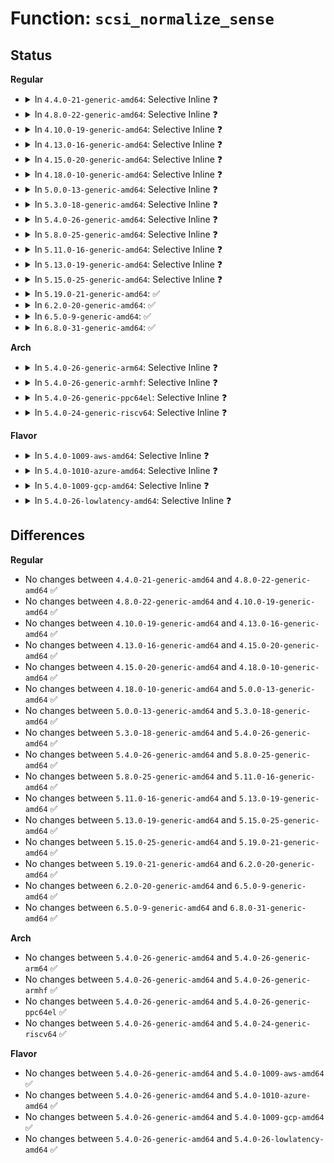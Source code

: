 # Function: <code>scsi_normalize_sense</code>

## Status
<b>Regular</b>
<ul>
<li>
<details>
<summary>In <code>4.4.0-21-generic-amd64</code>: Selective Inline ❓</summary>

```c
bool scsi_normalize_sense(const u8 * sense_buffer, int sb_len, struct scsi_sense_hdr * sshdr)
```

```json
{
  "name": "scsi_normalize_sense",
  "collision_type": "Unique Global",
  "inline_type": "Selective",
  "funcs": [
    {
      "addr": 18446744071584814352,
      "name": "scsi_normalize_sense",
      "external": true,
      "loc": "drivers/scsi/scsi_common.c:137",
      "file": "drivers/scsi/scsi_common.c",
      "inline": "not declared, inlined",
      "caller_inline": [],
      "caller_func": [
        "drivers/scsi/scsi_error.c:scsi_check_sense",
        "drivers/scsi/scsi_lib.c:scsi_execute_req_flags",
        "drivers/scsi/scsi_logging.c:scsi_log_print_sense",
        "drivers/scsi/sr_ioctl.c:sr_do_ioctl",
        "drivers/scsi/sg.c:sg_rq_end_io",
        "drivers/ata/libata-scsi.c:ata_cmd_ioctl",
        "drivers/ata/libata-scsi.c:ata_task_ioctl"
      ]
    }
  ],
  "symbols": [
    {
      "addr": 18446744071584814352,
      "name": "scsi_normalize_sense",
      "section": ".text",
      "bind": "STB_GLOBAL",
      "size": 184
    }
  ]
}
```
</details>
</li>
<li>
<details>
<summary>In <code>4.8.0-22-generic-amd64</code>: Selective Inline ❓</summary>

```c
bool scsi_normalize_sense(const u8 * sense_buffer, int sb_len, struct scsi_sense_hdr * sshdr)
```

```json
{
  "name": "scsi_normalize_sense",
  "collision_type": "Unique Global",
  "inline_type": "Selective",
  "funcs": [
    {
      "addr": 18446744071585175856,
      "name": "scsi_normalize_sense",
      "external": true,
      "loc": "drivers/scsi/scsi_common.c:137",
      "file": "drivers/scsi/scsi_common.c",
      "inline": "not declared, inlined",
      "caller_inline": [],
      "caller_func": [
        "drivers/scsi/scsi_error.c:scsi_check_sense",
        "drivers/scsi/scsi_lib.c:scsi_execute_req_flags",
        "drivers/scsi/scsi_logging.c:scsi_log_print_sense",
        "drivers/scsi/sr_ioctl.c:sr_do_ioctl",
        "drivers/scsi/sg.c:sg_rq_end_io",
        "drivers/ata/libata-scsi.c:ata_task_ioctl",
        "drivers/ata/libata-scsi.c:ata_cmd_ioctl"
      ]
    }
  ],
  "symbols": [
    {
      "addr": 18446744071585175856,
      "name": "scsi_normalize_sense",
      "section": ".text",
      "bind": "STB_GLOBAL",
      "size": 177
    }
  ]
}
```
</details>
</li>
<li>
<details>
<summary>In <code>4.10.0-19-generic-amd64</code>: Selective Inline ❓</summary>

```c
bool scsi_normalize_sense(const u8 * sense_buffer, int sb_len, struct scsi_sense_hdr * sshdr)
```

```json
{
  "name": "scsi_normalize_sense",
  "collision_type": "Unique Global",
  "inline_type": "Selective",
  "funcs": [
    {
      "addr": 18446744071585370640,
      "name": "scsi_normalize_sense",
      "external": true,
      "loc": "drivers/scsi/scsi_common.c:137",
      "file": "drivers/scsi/scsi_common.c",
      "inline": "not declared, inlined",
      "caller_inline": [],
      "caller_func": [
        "drivers/scsi/scsi_error.c:scsi_check_sense",
        "drivers/scsi/scsi_lib.c:scsi_execute_req_flags",
        "drivers/scsi/scsi_logging.c:scsi_log_print_sense",
        "drivers/scsi/sr_ioctl.c:sr_do_ioctl",
        "drivers/scsi/sg.c:sg_rq_end_io",
        "drivers/ata/libata-scsi.c:ata_task_ioctl",
        "drivers/ata/libata-scsi.c:ata_cmd_ioctl"
      ]
    }
  ],
  "symbols": [
    {
      "addr": 18446744071585370640,
      "name": "scsi_normalize_sense",
      "section": ".text",
      "bind": "STB_GLOBAL",
      "size": 177
    }
  ]
}
```
</details>
</li>
<li>
<details>
<summary>In <code>4.13.0-16-generic-amd64</code>: Selective Inline ❓</summary>

```c
bool scsi_normalize_sense(const u8 * sense_buffer, int sb_len, struct scsi_sense_hdr * sshdr)
```

```json
{
  "name": "scsi_normalize_sense",
  "collision_type": "Unique Global",
  "inline_type": "Selective",
  "funcs": [
    {
      "addr": 18446744071585455056,
      "name": "scsi_normalize_sense",
      "external": true,
      "loc": "drivers/scsi/scsi_common.c:137",
      "file": "drivers/scsi/scsi_common.c",
      "inline": "not declared, inlined",
      "caller_inline": [],
      "caller_func": [
        "drivers/scsi/scsi_error.c:scsi_check_sense",
        "drivers/scsi/scsi_lib.c:scsi_execute",
        "drivers/scsi/scsi_logging.c:scsi_log_print_sense",
        "drivers/scsi/sg.c:sg_rq_end_io"
      ]
    }
  ],
  "symbols": [
    {
      "addr": 18446744071585455056,
      "name": "scsi_normalize_sense",
      "section": ".text",
      "bind": "STB_GLOBAL",
      "size": 177
    }
  ]
}
```
</details>
</li>
<li>
<details>
<summary>In <code>4.15.0-20-generic-amd64</code>: Selective Inline ❓</summary>

```c
bool scsi_normalize_sense(const u8 * sense_buffer, int sb_len, struct scsi_sense_hdr * sshdr)
```

```json
{
  "name": "scsi_normalize_sense",
  "collision_type": "Unique Global",
  "inline_type": "Selective",
  "funcs": [
    {
      "addr": 18446744071585885856,
      "name": "scsi_normalize_sense",
      "external": true,
      "loc": "drivers/scsi/scsi_common.c:138",
      "file": "drivers/scsi/scsi_common.c",
      "inline": "not declared, inlined",
      "caller_inline": [],
      "caller_func": [
        "drivers/scsi/scsi_error.c:scsi_check_sense",
        "drivers/scsi/scsi_lib.c:scsi_execute",
        "drivers/scsi/scsi_logging.c:scsi_log_print_sense",
        "drivers/scsi/sg.c:sg_rq_end_io"
      ]
    }
  ],
  "symbols": [
    {
      "addr": 18446744071585885856,
      "name": "scsi_normalize_sense",
      "section": ".text",
      "bind": "STB_GLOBAL",
      "size": 177
    }
  ]
}
```
</details>
</li>
<li>
<details>
<summary>In <code>4.18.0-10-generic-amd64</code>: Selective Inline ❓</summary>

```c
bool scsi_normalize_sense(const u8 * sense_buffer, int sb_len, struct scsi_sense_hdr * sshdr)
```

```json
{
  "name": "scsi_normalize_sense",
  "collision_type": "Unique Global",
  "inline_type": "Selective",
  "funcs": [
    {
      "addr": 18446744071586132432,
      "name": "scsi_normalize_sense",
      "external": true,
      "loc": "drivers/scsi/scsi_common.c:138",
      "file": "drivers/scsi/scsi_common.c",
      "inline": "not declared, inlined",
      "caller_inline": [],
      "caller_func": [
        "drivers/scsi/scsi_error.c:scsi_check_sense",
        "drivers/scsi/scsi_lib.c:scsi_execute",
        "drivers/scsi/scsi_logging.c:scsi_log_print_sense",
        "drivers/scsi/sg.c:sg_rq_end_io"
      ]
    }
  ],
  "symbols": [
    {
      "addr": 18446744071586132432,
      "name": "scsi_normalize_sense",
      "section": ".text",
      "bind": "STB_GLOBAL",
      "size": 177
    }
  ]
}
```
</details>
</li>
<li>
<details>
<summary>In <code>5.0.0-13-generic-amd64</code>: Selective Inline ❓</summary>

```c
bool scsi_normalize_sense(const u8 * sense_buffer, int sb_len, struct scsi_sense_hdr * sshdr)
```

```json
{
  "name": "scsi_normalize_sense",
  "collision_type": "Unique Global",
  "inline_type": "Selective",
  "funcs": [
    {
      "addr": 18446744071586310960,
      "name": "scsi_normalize_sense",
      "external": true,
      "loc": "drivers/scsi/scsi_common.c:138",
      "file": "drivers/scsi/scsi_common.c",
      "inline": "not declared, inlined",
      "caller_inline": [],
      "caller_func": [
        "drivers/scsi/scsi_error.c:scsi_check_sense",
        "drivers/scsi/scsi_lib.c:__scsi_execute",
        "drivers/scsi/scsi_logging.c:scsi_log_print_sense",
        "drivers/scsi/sg.c:sg_rq_end_io",
        "drivers/cdrom/cdrom.c:mmc_ioctl_cdrom_read_audio"
      ]
    }
  ],
  "symbols": [
    {
      "addr": 18446744071586310960,
      "name": "scsi_normalize_sense",
      "section": ".text",
      "bind": "STB_GLOBAL",
      "size": 177
    }
  ]
}
```
</details>
</li>
<li>
<details>
<summary>In <code>5.3.0-18-generic-amd64</code>: Selective Inline ❓</summary>

```c
bool scsi_normalize_sense(const u8 * sense_buffer, int sb_len, struct scsi_sense_hdr * sshdr)
```

```json
{
  "name": "scsi_normalize_sense",
  "collision_type": "Unique Global",
  "inline_type": "Selective",
  "funcs": [
    {
      "addr": 18446744071586554384,
      "name": "scsi_normalize_sense",
      "external": true,
      "loc": "drivers/scsi/scsi_common.c:138",
      "file": "drivers/scsi/scsi_common.c",
      "inline": "not declared, inlined",
      "caller_inline": [],
      "caller_func": [
        "drivers/scsi/scsi_error.c:scsi_check_sense",
        "drivers/scsi/scsi_lib.c:__scsi_execute",
        "drivers/scsi/scsi_logging.c:scsi_log_print_sense",
        "drivers/scsi/sg.c:sg_rq_end_io",
        "drivers/cdrom/cdrom.c:mmc_ioctl_cdrom_read_audio"
      ]
    }
  ],
  "symbols": [
    {
      "addr": 18446744071586554384,
      "name": "scsi_normalize_sense",
      "section": ".text",
      "bind": "STB_GLOBAL",
      "size": 177
    }
  ]
}
```
</details>
</li>
<li>
<details>
<summary>In <code>5.4.0-26-generic-amd64</code>: Selective Inline ❓</summary>

```c
bool scsi_normalize_sense(const u8 * sense_buffer, int sb_len, struct scsi_sense_hdr * sshdr)
```

```json
{
  "name": "scsi_normalize_sense",
  "collision_type": "Unique Global",
  "inline_type": "Selective",
  "funcs": [
    {
      "addr": 18446744071586701600,
      "name": "scsi_normalize_sense",
      "external": true,
      "loc": "drivers/scsi/scsi_common.c:138",
      "file": "drivers/scsi/scsi_common.c",
      "inline": "not declared, inlined",
      "caller_inline": [],
      "caller_func": [
        "drivers/scsi/scsi_error.c:scsi_check_sense",
        "drivers/scsi/scsi_lib.c:__scsi_execute",
        "drivers/scsi/scsi_logging.c:scsi_log_print_sense",
        "drivers/scsi/sg.c:sg_rq_end_io",
        "drivers/cdrom/cdrom.c:mmc_ioctl_cdrom_read_audio"
      ]
    }
  ],
  "symbols": [
    {
      "addr": 18446744071586701600,
      "name": "scsi_normalize_sense",
      "section": ".text",
      "bind": "STB_GLOBAL",
      "size": 177
    }
  ]
}
```
</details>
</li>
<li>
<details>
<summary>In <code>5.8.0-25-generic-amd64</code>: Selective Inline ❓</summary>

```c
bool scsi_normalize_sense(const u8 * sense_buffer, int sb_len, struct scsi_sense_hdr * sshdr)
```

```json
{
  "name": "scsi_normalize_sense",
  "collision_type": "Unique Global",
  "inline_type": "Selective",
  "funcs": [
    {
      "addr": 18446744071587502000,
      "name": "scsi_normalize_sense",
      "external": true,
      "loc": "drivers/scsi/scsi_common.c:138",
      "file": "drivers/scsi/scsi_common.c",
      "inline": "not declared, inlined",
      "caller_inline": [],
      "caller_func": [
        "drivers/scsi/scsi_error.c:scsi_check_sense",
        "drivers/scsi/scsi_lib.c:__scsi_execute",
        "drivers/scsi/scsi_logging.c:scsi_log_print_sense",
        "drivers/scsi/sg.c:sg_rq_end_io",
        "drivers/cdrom/cdrom.c:cdrom_read_cdda_bpc"
      ]
    }
  ],
  "symbols": [
    {
      "addr": 18446744071587502000,
      "name": "scsi_normalize_sense",
      "section": ".text",
      "bind": "STB_GLOBAL",
      "size": 177
    }
  ]
}
```
</details>
</li>
<li>
<details>
<summary>In <code>5.11.0-16-generic-amd64</code>: Selective Inline ❓</summary>

```c
bool scsi_normalize_sense(const u8 * sense_buffer, int sb_len, struct scsi_sense_hdr * sshdr)
```

```json
{
  "name": "scsi_normalize_sense",
  "collision_type": "Unique Global",
  "inline_type": "Selective",
  "funcs": [
    {
      "addr": 18446744071587568848,
      "name": "scsi_normalize_sense",
      "external": true,
      "loc": "drivers/scsi/scsi_common.c:138",
      "file": "drivers/scsi/scsi_common.c",
      "inline": "not declared, inlined",
      "caller_inline": [],
      "caller_func": [
        "drivers/scsi/scsi_error.c:scsi_check_sense",
        "drivers/scsi/scsi_lib.c:__scsi_execute",
        "drivers/scsi/scsi_logging.c:scsi_log_print_sense",
        "drivers/scsi/sg.c:sg_rq_end_io",
        "drivers/cdrom/cdrom.c:cdrom_read_cdda_bpc"
      ]
    }
  ],
  "symbols": [
    {
      "addr": 18446744071587568848,
      "name": "scsi_normalize_sense",
      "section": ".text",
      "bind": "STB_GLOBAL",
      "size": 177
    }
  ]
}
```
</details>
</li>
<li>
<details>
<summary>In <code>5.13.0-19-generic-amd64</code>: Selective Inline ❓</summary>

```c
bool scsi_normalize_sense(const u8 * sense_buffer, int sb_len, struct scsi_sense_hdr * sshdr)
```

```json
{
  "name": "scsi_normalize_sense",
  "collision_type": "Unique Global",
  "inline_type": "Selective",
  "funcs": [
    {
      "addr": 18446744071587450192,
      "name": "scsi_normalize_sense",
      "external": true,
      "loc": "drivers/scsi/scsi_common.c:138",
      "file": "drivers/scsi/scsi_common.c",
      "inline": "not declared, inlined",
      "caller_inline": [],
      "caller_func": [
        "drivers/scsi/scsi_error.c:scsi_check_sense",
        "drivers/scsi/scsi_lib.c:__scsi_execute",
        "drivers/scsi/scsi_logging.c:scsi_log_print_sense",
        "drivers/scsi/sg.c:sg_rq_end_io",
        "drivers/cdrom/cdrom.c:cdrom_read_cdda_bpc"
      ]
    }
  ],
  "symbols": [
    {
      "addr": 18446744071587450192,
      "name": "scsi_normalize_sense",
      "section": ".text",
      "bind": "STB_GLOBAL",
      "size": 187
    }
  ]
}
```
</details>
</li>
<li>
<details>
<summary>In <code>5.15.0-25-generic-amd64</code>: Selective Inline ❓</summary>

```c
bool scsi_normalize_sense(const u8 * sense_buffer, int sb_len, struct scsi_sense_hdr * sshdr)
```

```json
{
  "name": "scsi_normalize_sense",
  "collision_type": "Unique Global",
  "inline_type": "Selective",
  "funcs": [
    {
      "addr": 18446744071588024544,
      "name": "scsi_normalize_sense",
      "external": true,
      "loc": "drivers/scsi/scsi_common.c:147",
      "file": "drivers/scsi/scsi_common.c",
      "inline": "not declared, inlined",
      "caller_inline": [],
      "caller_func": [
        "drivers/scsi/scsi_error.c:scsi_check_sense",
        "drivers/scsi/scsi_lib.c:__scsi_execute",
        "drivers/scsi/scsi_logging.c:scsi_log_print_sense",
        "drivers/scsi/sr.c:sr_read_cdda_bpc",
        "drivers/scsi/sg.c:sg_rq_end_io"
      ]
    }
  ],
  "symbols": [
    {
      "addr": 18446744071588024544,
      "name": "scsi_normalize_sense",
      "section": ".text",
      "bind": "STB_GLOBAL",
      "size": 187
    }
  ]
}
```
</details>
</li>
<li>
<details>
<summary>In <code>5.19.0-21-generic-amd64</code>: ✅</summary>

```c
bool scsi_normalize_sense(const u8 * sense_buffer, int sb_len, struct scsi_sense_hdr * sshdr)
```

```json
{
  "name": "scsi_normalize_sense",
  "collision_type": "Unique Global",
  "inline_type": "No",
  "funcs": [
    {
      "addr": 18446744071589386000,
      "name": "scsi_normalize_sense",
      "external": true,
      "loc": "drivers/scsi/scsi_common.c:147",
      "file": "drivers/scsi/scsi_common.c",
      "inline": "seen, unknown",
      "caller_inline": [],
      "caller_func": [
        "drivers/scsi/scsi_error.c:scsi_check_sense",
        "drivers/scsi/scsi_lib.c:__scsi_execute",
        "drivers/scsi/scsi_logging.c:scsi_log_print_sense",
        "drivers/scsi/sr.c:sr_read_cdda_bpc",
        "drivers/scsi/sg.c:sg_rq_end_io"
      ]
    }
  ],
  "symbols": [
    {
      "addr": 18446744071589386000,
      "name": "scsi_normalize_sense",
      "section": ".text",
      "bind": "STB_GLOBAL",
      "size": 208
    }
  ]
}
```
</details>
</li>
<li>
<details>
<summary>In <code>6.2.0-20-generic-amd64</code>: ✅</summary>

```c
bool scsi_normalize_sense(const u8 * sense_buffer, int sb_len, struct scsi_sense_hdr * sshdr)
```

```json
{
  "name": "scsi_normalize_sense",
  "collision_type": "Unique Global",
  "inline_type": "No",
  "funcs": [
    {
      "addr": 18446744071590958560,
      "name": "scsi_normalize_sense",
      "external": true,
      "loc": "drivers/scsi/scsi_common.c:147",
      "file": "drivers/scsi/scsi_common.c",
      "inline": "seen, unknown",
      "caller_inline": [],
      "caller_func": [
        "drivers/scsi/scsi_error.c:scsi_check_sense",
        "drivers/scsi/scsi_lib.c:__scsi_execute",
        "drivers/scsi/scsi_logging.c:scsi_log_print_sense",
        "drivers/scsi/sr.c:sr_read_cdda_bpc",
        "drivers/scsi/sg.c:sg_rq_end_io"
      ]
    }
  ],
  "symbols": [
    {
      "addr": 18446744071590958560,
      "name": "scsi_normalize_sense",
      "section": ".text",
      "bind": "STB_GLOBAL",
      "size": 208
    }
  ]
}
```
</details>
</li>
<li>
<details>
<summary>In <code>6.5.0-9-generic-amd64</code>: ✅</summary>

```c
bool scsi_normalize_sense(const u8 * sense_buffer, int sb_len, struct scsi_sense_hdr * sshdr)
```

```json
{
  "name": "scsi_normalize_sense",
  "collision_type": "Unique Global",
  "inline_type": "No",
  "funcs": [
    {
      "addr": 18446744071591302960,
      "name": "scsi_normalize_sense",
      "external": true,
      "loc": "drivers/scsi/scsi_common.c:190",
      "file": "drivers/scsi/scsi_common.c",
      "inline": "seen, unknown",
      "caller_inline": [],
      "caller_func": [
        "drivers/scsi/scsi_error.c:scsi_check_sense",
        "drivers/scsi/scsi_lib.c:scsi_execute_cmd",
        "drivers/scsi/scsi_logging.c:scsi_log_print_sense",
        "drivers/scsi/sr.c:sr_read_cdda_bpc",
        "drivers/scsi/sg.c:sg_rq_end_io"
      ]
    }
  ],
  "symbols": [
    {
      "addr": 18446744071591302960,
      "name": "scsi_normalize_sense",
      "section": ".text",
      "bind": "STB_GLOBAL",
      "size": 207
    }
  ]
}
```
</details>
</li>
<li>
<details>
<summary>In <code>6.8.0-31-generic-amd64</code>: ✅</summary>

```c
bool scsi_normalize_sense(const u8 * sense_buffer, int sb_len, struct scsi_sense_hdr * sshdr)
```

```json
{
  "name": "scsi_normalize_sense",
  "collision_type": "Unique Global",
  "inline_type": "No",
  "funcs": [
    {
      "addr": 18446744071591651168,
      "name": "scsi_normalize_sense",
      "external": true,
      "loc": "drivers/scsi/scsi_common.c:190",
      "file": "drivers/scsi/scsi_common.c",
      "inline": "seen, unknown",
      "caller_inline": [],
      "caller_func": [
        "drivers/scsi/scsi_error.c:scsi_check_sense",
        "drivers/scsi/scsi_lib.c:scsi_execute_cmd",
        "drivers/scsi/scsi_logging.c:scsi_log_print_sense",
        "drivers/scsi/sr.c:sr_read_cdda_bpc",
        "drivers/scsi/sg.c:sg_rq_end_io"
      ]
    }
  ],
  "symbols": [
    {
      "addr": 18446744071591651168,
      "name": "scsi_normalize_sense",
      "section": ".text",
      "bind": "STB_GLOBAL",
      "size": 207
    }
  ]
}
```
</details>
</li>
</ul>
<b>Arch</b>
<ul>
<li>
<details>
<summary>In <code>5.4.0-26-generic-arm64</code>: Selective Inline ❓</summary>

```c
bool scsi_normalize_sense(const u8 * sense_buffer, int sb_len, struct scsi_sense_hdr * sshdr)
```

```json
{
  "name": "scsi_normalize_sense",
  "collision_type": "Unique Global",
  "inline_type": "Selective",
  "funcs": [
    {
      "addr": 18446603336499611456,
      "name": "scsi_normalize_sense",
      "external": true,
      "loc": "drivers/scsi/scsi_common.c:138",
      "file": "drivers/scsi/scsi_common.c",
      "inline": "not declared, inlined",
      "caller_inline": [],
      "caller_func": [
        "drivers/scsi/scsi_error.c:scsi_check_sense",
        "drivers/scsi/scsi_lib.c:__scsi_execute",
        "drivers/scsi/scsi_logging.c:scsi_log_print_sense",
        "drivers/scsi/sg.c:sg_rq_end_io",
        "drivers/cdrom/cdrom.c:mmc_ioctl_cdrom_read_audio"
      ]
    }
  ],
  "symbols": [
    {
      "addr": 18446603336499611456,
      "name": "scsi_normalize_sense",
      "section": ".text",
      "bind": "STB_GLOBAL",
      "size": 288
    }
  ]
}
```
</details>
</li>
<li>
<details>
<summary>In <code>5.4.0-26-generic-armhf</code>: Selective Inline ❓</summary>

```c
bool scsi_normalize_sense(const u8 * sense_buffer, int sb_len, struct scsi_sense_hdr * sshdr)
```

```json
{
  "name": "scsi_normalize_sense",
  "collision_type": "Unique Global",
  "inline_type": "Selective",
  "funcs": [
    {
      "addr": 3232066824,
      "name": "scsi_normalize_sense",
      "external": true,
      "loc": "drivers/scsi/scsi_common.c:138",
      "file": "drivers/scsi/scsi_common.c",
      "inline": "not declared, inlined",
      "caller_inline": [],
      "caller_func": [
        "drivers/scsi/scsi_error.c:scsi_check_sense",
        "drivers/scsi/scsi_lib.c:__scsi_execute",
        "drivers/scsi/scsi_logging.c:scsi_log_print_sense",
        "drivers/scsi/sg.c:sg_rq_end_io",
        "drivers/cdrom/cdrom.c:mmc_ioctl_cdrom_read_audio"
      ]
    }
  ],
  "symbols": [
    {
      "addr": 3232066824,
      "name": "scsi_normalize_sense",
      "section": ".text",
      "bind": "STB_GLOBAL",
      "size": 244
    }
  ]
}
```
</details>
</li>
<li>
<details>
<summary>In <code>5.4.0-26-generic-ppc64el</code>: Selective Inline ❓</summary>

```c
bool scsi_normalize_sense(const u8 * sense_buffer, int sb_len, struct scsi_sense_hdr * sshdr)
```

```json
{
  "name": "scsi_normalize_sense",
  "collision_type": "Unique Global",
  "inline_type": "Selective",
  "funcs": [
    {
      "addr": 13835058055292917088,
      "name": "scsi_normalize_sense",
      "external": true,
      "loc": "drivers/scsi/scsi_common.c:138",
      "file": "drivers/scsi/scsi_common.c",
      "inline": "not declared, inlined",
      "caller_inline": [],
      "caller_func": [
        "drivers/scsi/scsi_error.c:scsi_check_sense",
        "drivers/scsi/scsi_lib.c:__scsi_execute",
        "drivers/scsi/scsi_logging.c:scsi_log_print_sense",
        "drivers/scsi/sg.c:sg_rq_end_io",
        "drivers/cdrom/cdrom.c:mmc_ioctl_cdrom_read_audio"
      ]
    }
  ],
  "symbols": [
    {
      "addr": 13835058055292917088,
      "name": "scsi_normalize_sense",
      "section": ".text",
      "bind": "STB_GLOBAL",
      "size": 296
    }
  ]
}
```
</details>
</li>
<li>
<details>
<summary>In <code>5.4.0-24-generic-riscv64</code>: Selective Inline ❓</summary>

```c
bool scsi_normalize_sense(const u8 * sense_buffer, int sb_len, struct scsi_sense_hdr * sshdr)
```

```json
{
  "name": "scsi_normalize_sense",
  "collision_type": "Unique Global",
  "inline_type": "Selective",
  "funcs": [
    {
      "addr": 18446743936276797190,
      "name": "scsi_normalize_sense",
      "external": true,
      "loc": "drivers/scsi/scsi_common.c:138",
      "file": "drivers/scsi/scsi_common.c",
      "inline": "not declared, inlined",
      "caller_inline": [],
      "caller_func": [
        "drivers/scsi/scsi_error.c:scsi_check_sense",
        "drivers/scsi/scsi_lib.c:__scsi_execute",
        "drivers/scsi/scsi_logging.c:scsi_log_print_sense",
        "drivers/scsi/sg.c:sg_rq_end_io",
        "drivers/cdrom/cdrom.c:mmc_ioctl_cdrom_read_audio"
      ]
    }
  ],
  "symbols": [
    {
      "addr": 18446743936276797190,
      "name": "scsi_normalize_sense",
      "section": ".text",
      "bind": "STB_GLOBAL",
      "size": 272
    }
  ]
}
```
</details>
</li>
</ul>
<b>Flavor</b>
<ul>
<li>
<details>
<summary>In <code>5.4.0-1009-aws-amd64</code>: Selective Inline ❓</summary>

```c
bool scsi_normalize_sense(const u8 * sense_buffer, int sb_len, struct scsi_sense_hdr * sshdr)
```

```json
{
  "name": "scsi_normalize_sense",
  "collision_type": "Unique Global",
  "inline_type": "Selective",
  "funcs": [
    {
      "addr": 18446744071586392080,
      "name": "scsi_normalize_sense",
      "external": true,
      "loc": "drivers/scsi/scsi_common.c:138",
      "file": "drivers/scsi/scsi_common.c",
      "inline": "not declared, inlined",
      "caller_inline": [],
      "caller_func": [
        "drivers/scsi/scsi_error.c:scsi_check_sense",
        "drivers/scsi/scsi_lib.c:__scsi_execute",
        "drivers/scsi/scsi_logging.c:scsi_log_print_sense",
        "drivers/scsi/sg.c:sg_rq_end_io",
        "drivers/cdrom/cdrom.c:mmc_ioctl_cdrom_read_audio"
      ]
    }
  ],
  "symbols": [
    {
      "addr": 18446744071586392080,
      "name": "scsi_normalize_sense",
      "section": ".text",
      "bind": "STB_GLOBAL",
      "size": 177
    }
  ]
}
```
</details>
</li>
<li>
<details>
<summary>In <code>5.4.0-1010-azure-amd64</code>: Selective Inline ❓</summary>

```c
bool scsi_normalize_sense(const u8 * sense_buffer, int sb_len, struct scsi_sense_hdr * sshdr)
```

```json
{
  "name": "scsi_normalize_sense",
  "collision_type": "Unique Global",
  "inline_type": "Selective",
  "funcs": [
    {
      "addr": 18446744071586233392,
      "name": "scsi_normalize_sense",
      "external": true,
      "loc": "drivers/scsi/scsi_common.c:138",
      "file": "drivers/scsi/scsi_common.c",
      "inline": "not declared, inlined",
      "caller_inline": [],
      "caller_func": [
        "drivers/scsi/scsi_error.c:scsi_check_sense",
        "drivers/scsi/scsi_lib.c:__scsi_execute",
        "drivers/scsi/scsi_logging.c:scsi_log_print_sense",
        "drivers/scsi/storvsc_drv.c:storvsc_on_channel_callback",
        "drivers/scsi/sg.c:sg_rq_end_io",
        "drivers/cdrom/cdrom.c:mmc_ioctl_cdrom_read_audio"
      ]
    }
  ],
  "symbols": [
    {
      "addr": 18446744071586233392,
      "name": "scsi_normalize_sense",
      "section": ".text",
      "bind": "STB_GLOBAL",
      "size": 177
    }
  ]
}
```
</details>
</li>
<li>
<details>
<summary>In <code>5.4.0-1009-gcp-amd64</code>: Selective Inline ❓</summary>

```c
bool scsi_normalize_sense(const u8 * sense_buffer, int sb_len, struct scsi_sense_hdr * sshdr)
```

```json
{
  "name": "scsi_normalize_sense",
  "collision_type": "Unique Global",
  "inline_type": "Selective",
  "funcs": [
    {
      "addr": 18446744071586649568,
      "name": "scsi_normalize_sense",
      "external": true,
      "loc": "drivers/scsi/scsi_common.c:138",
      "file": "drivers/scsi/scsi_common.c",
      "inline": "not declared, inlined",
      "caller_inline": [],
      "caller_func": [
        "drivers/scsi/scsi_error.c:scsi_check_sense",
        "drivers/scsi/scsi_lib.c:__scsi_execute",
        "drivers/scsi/scsi_logging.c:scsi_log_print_sense",
        "drivers/scsi/sg.c:sg_rq_end_io",
        "drivers/cdrom/cdrom.c:mmc_ioctl_cdrom_read_audio"
      ]
    }
  ],
  "symbols": [
    {
      "addr": 18446744071586649568,
      "name": "scsi_normalize_sense",
      "section": ".text",
      "bind": "STB_GLOBAL",
      "size": 177
    }
  ]
}
```
</details>
</li>
<li>
<details>
<summary>In <code>5.4.0-26-lowlatency-amd64</code>: Selective Inline ❓</summary>

```c
bool scsi_normalize_sense(const u8 * sense_buffer, int sb_len, struct scsi_sense_hdr * sshdr)
```

```json
{
  "name": "scsi_normalize_sense",
  "collision_type": "Unique Global",
  "inline_type": "Selective",
  "funcs": [
    {
      "addr": 18446744071586762112,
      "name": "scsi_normalize_sense",
      "external": true,
      "loc": "drivers/scsi/scsi_common.c:138",
      "file": "drivers/scsi/scsi_common.c",
      "inline": "not declared, inlined",
      "caller_inline": [],
      "caller_func": [
        "drivers/scsi/scsi_error.c:scsi_check_sense",
        "drivers/scsi/scsi_lib.c:__scsi_execute",
        "drivers/scsi/scsi_logging.c:scsi_log_print_sense",
        "drivers/scsi/sg.c:sg_rq_end_io",
        "drivers/cdrom/cdrom.c:mmc_ioctl_cdrom_read_audio"
      ]
    }
  ],
  "symbols": [
    {
      "addr": 18446744071586762112,
      "name": "scsi_normalize_sense",
      "section": ".text",
      "bind": "STB_GLOBAL",
      "size": 177
    }
  ]
}
```
</details>
</li>
</ul>

## Differences
<b>Regular</b>
<ul>
<li>
No changes between <code>4.4.0-21-generic-amd64</code> and <code>4.8.0-22-generic-amd64</code> ✅
</li>
<li>
No changes between <code>4.8.0-22-generic-amd64</code> and <code>4.10.0-19-generic-amd64</code> ✅
</li>
<li>
No changes between <code>4.10.0-19-generic-amd64</code> and <code>4.13.0-16-generic-amd64</code> ✅
</li>
<li>
No changes between <code>4.13.0-16-generic-amd64</code> and <code>4.15.0-20-generic-amd64</code> ✅
</li>
<li>
No changes between <code>4.15.0-20-generic-amd64</code> and <code>4.18.0-10-generic-amd64</code> ✅
</li>
<li>
No changes between <code>4.18.0-10-generic-amd64</code> and <code>5.0.0-13-generic-amd64</code> ✅
</li>
<li>
No changes between <code>5.0.0-13-generic-amd64</code> and <code>5.3.0-18-generic-amd64</code> ✅
</li>
<li>
No changes between <code>5.3.0-18-generic-amd64</code> and <code>5.4.0-26-generic-amd64</code> ✅
</li>
<li>
No changes between <code>5.4.0-26-generic-amd64</code> and <code>5.8.0-25-generic-amd64</code> ✅
</li>
<li>
No changes between <code>5.8.0-25-generic-amd64</code> and <code>5.11.0-16-generic-amd64</code> ✅
</li>
<li>
No changes between <code>5.11.0-16-generic-amd64</code> and <code>5.13.0-19-generic-amd64</code> ✅
</li>
<li>
No changes between <code>5.13.0-19-generic-amd64</code> and <code>5.15.0-25-generic-amd64</code> ✅
</li>
<li>
No changes between <code>5.15.0-25-generic-amd64</code> and <code>5.19.0-21-generic-amd64</code> ✅
</li>
<li>
No changes between <code>5.19.0-21-generic-amd64</code> and <code>6.2.0-20-generic-amd64</code> ✅
</li>
<li>
No changes between <code>6.2.0-20-generic-amd64</code> and <code>6.5.0-9-generic-amd64</code> ✅
</li>
<li>
No changes between <code>6.5.0-9-generic-amd64</code> and <code>6.8.0-31-generic-amd64</code> ✅
</li>
</ul>
<b>Arch</b>
<ul>
<li>
No changes between <code>5.4.0-26-generic-amd64</code> and <code>5.4.0-26-generic-arm64</code> ✅
</li>
<li>
No changes between <code>5.4.0-26-generic-amd64</code> and <code>5.4.0-26-generic-armhf</code> ✅
</li>
<li>
No changes between <code>5.4.0-26-generic-amd64</code> and <code>5.4.0-26-generic-ppc64el</code> ✅
</li>
<li>
No changes between <code>5.4.0-26-generic-amd64</code> and <code>5.4.0-24-generic-riscv64</code> ✅
</li>
</ul>
<b>Flavor</b>
<ul>
<li>
No changes between <code>5.4.0-26-generic-amd64</code> and <code>5.4.0-1009-aws-amd64</code> ✅
</li>
<li>
No changes between <code>5.4.0-26-generic-amd64</code> and <code>5.4.0-1010-azure-amd64</code> ✅
</li>
<li>
No changes between <code>5.4.0-26-generic-amd64</code> and <code>5.4.0-1009-gcp-amd64</code> ✅
</li>
<li>
No changes between <code>5.4.0-26-generic-amd64</code> and <code>5.4.0-26-lowlatency-amd64</code> ✅
</li>
</ul>
